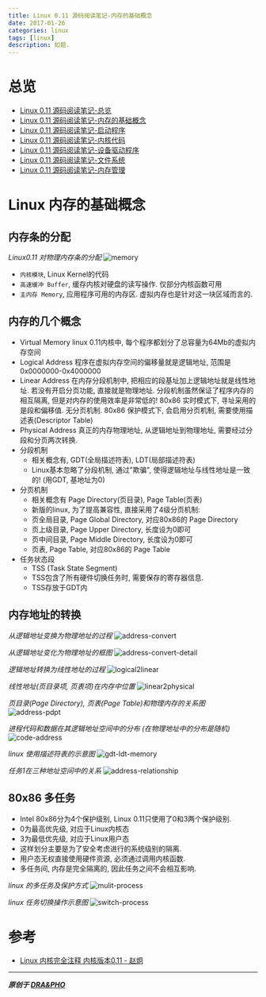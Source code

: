 ```yaml
---
title: Linux 0.11 源码阅读笔记-内存的基础概念
date: 2017-01-26
categories: linux
tags: [linux]
description: 如题.
---
```


# 总览

- [Linux 0.11 源码阅读笔记-总览](https://draapho.github.io/2017/01/23/1704-linux-source/)
- [Linux 0.11 源码阅读笔记-内存的基础概念](https://draapho.github.io/2017/01/26/1704-linux-source1/)
- [Linux 0.11 源码阅读笔记-启动程序](https://draapho.github.io/2017/01/28/1704-linux-source2/)
- [Linux 0.11 源码阅读笔记-内核代码](https://draapho.github.io/2017/01/31/1704-linux-source3/)
- [Linux 0.11 源码阅读笔记-设备驱动程序](https://draapho.github.io/2017/02/01/1704-linux-source4/)
- [Linux 0.11 源码阅读笔记-文件系统](https://draapho.github.io/2017/02/13/1704-linux-source5/)
- [Linux 0.11 源码阅读笔记-内存管理](https://draapho.github.io/2017/02/15/1704-linux-source6/)


# Linux 内存的基础概念

## 内存条的分配
*Linux0.11 对物理内存条的分配*
![memory](https://draapho.github.io/images/1704/1-memory.jpg)
- `内核模块`, Linux Kernel的代码
- `高速缓冲 Buffer`, 缓存内核对硬盘的读写操作. 仅部分内核函数可用
- `主内存 Memory`, 应用程序可用的内存区. 虚拟内存也是针对这一块区域而言的.

## 内存的几个概念
- Virtual Memory
  linux 0.11内核中, 每个程序都划分了总容量为64Mb的虚拟内存空间
- Logical Address
  程序在虚拟内存空间的偏移量就是逻辑地址, 范围是0x0000000-0x4000000
- Linear Address
  在内存分段机制中, 把相应的段基址加上逻辑地址就是线性地址. 若没有开启分页功能, 直接就是物理地址.
  分段机制虽然保证了程序内存的相互隔离, 但是对内存的使用效率是非常低的!
  80x86 实时模式下, 寻址采用的是段和偏移值. 无分页机制.
  80x86 保护模式下, 会启用分页机制, 需要使用描述表(Descriptor Table)
- Physical Address
  真正的内存物理地址, 从逻辑地址到物理地址, 需要经过分段和分页两次转换.
- 分段机制
  - 相关概念有, GDT(全局描述符表), LDT(局部描述符表)
  - Linux基本忽略了分段机制, 通过"欺骗", 使得逻辑地址与线性地址是一致的! (用GDT, 基地址为0)
- 分页机制
  - 相关概念有 Page Directory(页目录), Page Table(页表)
  - 新版的linux, 为了提高兼容性, 直接采用了4级分页机制:
  - 页全局目录, Page Global Directory, 对应80x86的 Page Directory
  - 页上级目录, Page Upper Directory,  长度设为0即可
  - 页中间目录, Page Middle Directory, 长度设为0即可
  - 页表, Page Table, 对应80x86的 Page Table
- 任务状态段
  - TSS (Task State Segment)
  - TSS包含了所有硬件切换任务时, 需要保存的寄存器信息.
  - TSS存放于GDT内

## 内存地址的转换
*从逻辑地址变换为物理地址的过程*
![address-convert](https://draapho.github.io/images/1704/1-address-convert.jpg)

*从逻辑地址变化为物理地址的框图*
![address-convert-detail](https://draapho.github.io/images/1704/1-address-convert-detail.jpg)

*逻辑地址转换为线性地址的过程*
![logical2linear](https://draapho.github.io/images/1704/1-logical2linear.jpg)

*线性地址(页目录项, 页表项)在内存中位置*
![linear2physical](https://draapho.github.io/images/1704/1-linear2physical.jpg)

*页目录(Page Directory), 页表(Page Table)和物理内存的关系图*
![address-pdpt](https://draapho.github.io/images/1704/1-address-pdpt.jpg)

*进程代码和数据在其逻辑地址空间中的分布 (在物理地址中的分布是随机)*
![code-address](https://draapho.github.io/images/1704/1-code-address.jpg)

*linux 使用描述符表的示意图*
![gdt-ldt-memory](https://draapho.github.io/images/1704/1-gdt-ldt-memory.jpg)

*任务1在三种地址空间中的关系*
![address-relationship](https://draapho.github.io/images/1704/1-address-relationship.jpg)

## 80x86 多任务
- Intel 80x86分为4个保护级别, Linux 0.11只使用了0和3两个保护级别.
- 0为最高优先级, 对应于Linux内核态
- 3为最低优先级, 对应于Linux用户态
- 这样划分主要是为了安全考虑进行的系统级别的隔离.
- 用户态无权直接使用硬件资源, 必须通过调用内核函数.
- 多任务间, 内存是完全隔离的, 因此任务之间不会相互影响.

*linux 的多任务及保护方式*
![mulit-process](https://draapho.github.io/images/1704/1-mulit-process.jpg)

*linux 任务切换操作示意图*
![switch-process](https://draapho.github.io/images/1704/1-switch-process.jpg)



# 参考

- [Linux 内核完全注释 内核版本0.11 - 赵炯](http://oldlinux.org/download/clk011c-3.0-toc.pdf)


----------

***原创于 [DRA&PHO](https://draapho.github.io/)***